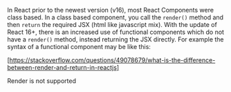 

In React prior to the newest version (v16), most React Components were class based. In a class based component, you call the `render()` method and then `return` the required JSX (html like javascript mix). With the update of React 16+, there is an increased use of functional components which do not have a `render()` method, instead returning the JSX directly. For example the syntax of a functional component may be like this:

[https://stackoverflow.com/questions/49078679/what-is-the-difference-between-render-and-return-in-reactjs]


Render is not supported
